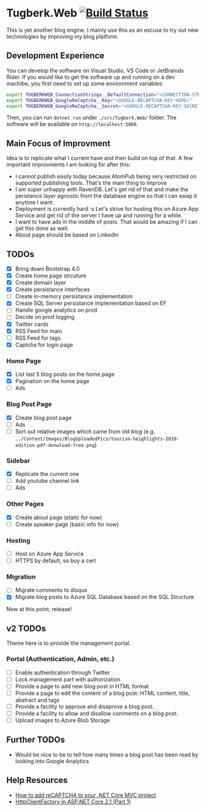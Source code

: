 # Tugberk.Web [![Build Status](https://travis-ci.com/tugberkugurlu/tugberk-web.svg?token=bSbyNzszQnYLxQxRyPu1&branch=master)](https://travis-ci.com/tugberkugurlu/tugberk-web)

This is yet another blog engine. I mainly use this as an excuse to try out new technologies by improving my blog platform.

## Development Experience

You can develop the software on Visual Studio, VS Code or JetBrainds Rider. If you would like to get the software up and running on a dev machibe, you first need to set up some environment variables:

```bash
export TUGBERKWEB_ConnectionStrings__DefaultConnection="<CONNECTION-STRING-HERE>"
export TUGBERKWEB_GoogleReCaptcha__Key="<GOOGLE-RECAPTCHA-KEY-HERE>"
export TUGBERKWEB_GoogleReCaptcha__Secret="<GOOGLE-RECAPTCHA-KEY-SECRET>"
```

Then, you can run `dotnet run` under `./src/Tugberk.Web/` folder. The software will be available on `http://localhost:5000`.

## Main Focus of Improvment

Idea is to replicate what I current have and then build on top of that. A few important improvments I am looking for after this:

 - I cannot publish easily today because AtomPub being very restricted on supported publishing tools. That's the main thing to improve
 - I am super unhappy with RavenDB. Let's get rid of that and make the peristance layer agnostic from the database engine so that I can swap it anytime I want.
 - Deployment is currently hard :s Let's strive for hosting this on Azure App Service and get rid of the server I have up and running for a while.
 - I want to have ads in the middle of posts. That would be amazing if I can get this done as well.
 - About page should be based on LinkedIn

## TODOs

 - [x] Bring down Bootstrap 4.0
 - [x] Create home page strcuture
 - [x] Create domain layer
 - [x] Create persistance interfaces
 - [ ] Create in-memory persistance implementation
 - [x] Create SQL Server persistance implementation based on EF
 - [ ] Handle google analytics on prod
 - [ ] Decide on prod logging
 - [x] Twitter cards
 - [x] RSS Feed for main
 - [ ] RSS Feed for tags
 - [x] Captcha for login page

### Home Page

 - [x] List last 5 blog posts on the home page
 - [x] Pagination on the home page
 - [ ] Ads

### Blog Post Page

 - [x] Create blog post page
 - [ ] Ads
 - [ ] Sort out relative images which came from old blog (e.g. `../Content/Images/BlogUploadedPics/tourism-heighlights-2010-edition-pdf-donwload-free.png`)

### Sidebar

 - [x] Replicate the current one
 - [ ] Add youtube channel link
 - [ ] Ads

### Other Pages

 - [x] Create about page (static for now)
 - [ ] Create speaker page (basic info for now)

### Hosting

 - [ ] Host on Azure App Service
 - [ ] HTTPS by default, so buy a cert

### Migration

 - [ ] Migrate comments to disqus
 - [x] Migrate blog posts to Azure SQL Database based on the SQL Structure

Now at this point, release!

## v2 TODOs

Theme here is to provide the management portal.

### Portal (Authentication, Admin, etc.)

 - [ ] Enable authentication through Twitter
 - [ ] Lock management part with authorization
 - [ ] Provide a page to add new blog post in HTML format
 - [ ] Provide a page to edit the content of a blog post: HTML content, title, abstract and tags
 - [ ] Provide a facility to approve and disaprove a blog post.
 - [ ] Provide a facility to allow and disallow comments on a blog post.
 - [ ] Upload images to Azure Blob Storage

## Further TODOs

 - Would be nice to be to tell how many times a blog post has been read by looking into Google Analytics

## Help Resources

 - [How to add reCAPTCHA to your .NET Core MVC project](https://retifrav.github.io/blog/2017/08/23/dotnet-core-mvc-recaptcha/)
 - [HttpClientFactory in ASP.NET Core 2.1 (Part 1)](https://www.stevejgordon.co.uk/introduction-to-httpclientfactory-aspnetcore)
